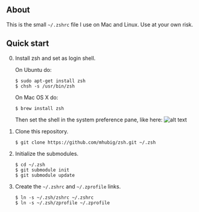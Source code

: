 ## About

This is the small `~/.zshrc` file I use on Mac and Linux.
Use at your own risk.

## Quick start

0. Install zsh and set as login shell.

    On Ubuntu do:
    ```
    $ sudo apt-get install zsh
    $ chsh -s /usr/bin/zsh
    ```

    On Mac OS X do:
    ```
    $ brew install zsh
    ```

    Then set the shell in the system preference pane, like here:
    ![alt text](http://i.stack.imgur.com/uF72p.png) 

1. Clone this repository.

    ```
    $ git clone https://github.com/mhubig/zsh.git ~/.zsh
    ```

2. Initialize the submodules.

    ```
    $ cd ~/.zsh
    $ git submodule init
    $ git submodule update
    ```

3. Create the `~/.zshrc` and `~/.zprofile` links.

    ```
    $ ln -s ~/.zsh/zshrc ~/.zshrc
    $ ln -s ~/.zsh/zprofile ~/.zprofile
    ```

